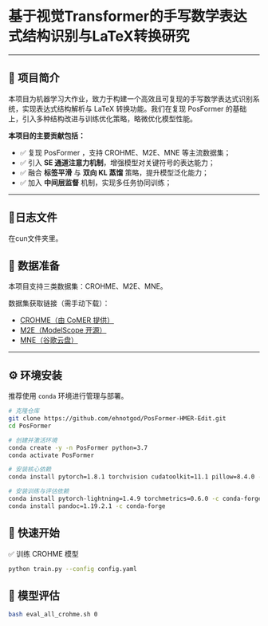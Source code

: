 # 基于视觉Transformer的手写数学表达式结构识别与LaTeX转换研究

---

## 📘 项目简介

本项目为机器学习大作业，致力于构建一个高效且可复现的手写数学表达式识别系统，实现表达式结构解析与 LaTeX 转换功能。我们在复现 PosFormer 的基础上，引入多种结构改进与训练优化策略，略微优化模型性能。

**本项目的主要贡献包括：**

- ✅ 复现 PosFormer ，支持 CROHME、M2E、MNE 等主流数据集；
- ✅ 引入 **SE 通道注意力机制**，增强模型对关键符号的表达能力；
- ✅ 融合 **标签平滑** 与 **双向 KL 蒸馏** 策略，提升模型泛化能力；
- ✅ 加入 **中间层监督** 机制，实现多任务协同训练；

---

## 📜日志文件

在cun文件夹里。

## 📁 数据准备

本项目支持三类数据集：CROHME、M2E、MNE。


数据集获取链接（需手动下载）：

- [CROHME（由 CoMER 提供）](https://github.com/Green-Wood/CoMER/blob/master/data.zip)
- [M2E（ModelScope 开源）](https://www.modelscope.cn/datasets/Wente47/M2E/)
- [MNE（谷歌云盘）](https://drive.google.com/file/d/1iiCxwt05v9a7jQIf074F1ltYLNxYe63b/view?usp=drive_link)

---

## ⚙️ 环境安装

推荐使用 `conda` 环境进行管理与部署。

```bash
# 克隆仓库
git clone https://github.com/ehnotgod/PosFormer-HMER-Edit.git
cd PosFormer

# 创建并激活环境
conda create -y -n PosFormer python=3.7
conda activate PosFormer

# 安装核心依赖
conda install pytorch=1.8.1 torchvision cudatoolkit=11.1 pillow=8.4.0 -c pytorch -c nvidia

# 安装训练与评估依赖
conda install pytorch-lightning=1.4.9 torchmetrics=0.6.0 -c conda-forge
conda install pandoc=1.19.2.1 -c conda-forge
```
## 🏁 快速开始
✅ 训练 CROHME 模型
```bash
python train.py --config config.yaml
```

## 🧪 模型评估
```bash
bash eval_all_crohme.sh 0
```

